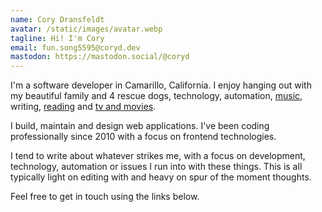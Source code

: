 ```yaml
---
name: Cory Dransfeldt
avatar: /static/images/avatar.webp
tagline: Hi! I'm Cory
email: fun.song5595@coryd.dev
mastodon: https://mastodon.social/@coryd
---
```


I'm a software developer in Camarillo, California. I enjoy hanging out with my beautiful family and 4 rescue dogs, technology, automation, <a href="https://music.apple.com/profile/cdme" target="_blank" rel="noopener noreferrer">music</a>, writing, <a href="https://oku.club/user/cory" target="_blank" rel="noopener noreferrer">reading</a> and <a href="https://trakt.tv/users/cdransf" target="_blank" rel="noopener noreferrer">tv and movies</a>.

I build, maintain and design web applications. I've been coding professionally since 2010 with a focus on frontend technologies.

I tend to write about whatever strikes me, with a focus on development, technology, automation or issues I run into with these things. This is all typically light on editing with and heavy on spur of the moment thoughts.

Feel free to get in touch using the links below.
